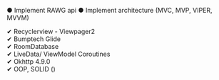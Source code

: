 ● Implement RAWG api
● Implement architecture (MVC, MVP, VIPER, MVVM)

✔ Recyclerview - Viewpager2\
✔ Bumptech Glide \
✔ RoomDatabase \
✔ LiveData/ ViewModel Coroutines\
✔ Okhttp 4.9.0 \
✔ OOP, SOLID ()

